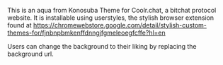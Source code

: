 This is an aqua from Konosuba Theme for Coolr.chat, a bitchat protocol website. It is installable using userstyles, the stylish browser extension found at
https://chromewebstore.google.com/detail/stylish-custom-themes-for/fjnbnpbmkenffdnngjfgmeleoegfcffe?hl=en

Users can change the background to their liking by replacing the background url.

